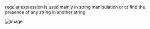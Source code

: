regular expression is used mainly in string manipulation or to find the presence of any string in another string

![image](https://user-images.githubusercontent.com/59577058/132564359-34e83077-b14b-48c3-bc05-f4be2ca82aeb.png)
